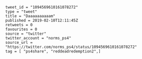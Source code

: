```
tweet_id = "1094569610161078272"
type = "tweet"
title = "Daaaaaaaaaam"
published = 2019-02-10T12:11:45Z
retweets = 0
favourites = 0
source = "twitter"
twitter_account = "norms_ps4"
source_url = "https://twitter.com/norms_ps4/status/1094569610161078272"
tag = [ "ps4share", "reddeadredemption2",]
```

<p class='image'><img src='http://mnf.m17s.net/2019/02/10/DzCxQdYXcAA_JdY.jpg' alt=''></p>

